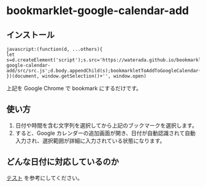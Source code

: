 # bookmarklet-google-calendar-add

## インストール

```
javascript:(function(d, ...others){
let s=d.createElement('script');s.src='https://waterada.github.io/bookmarklet-google-calendar-add/src/src.js';d.body.appendChild(s);bookmarkletToAddToGoogleCalendar(...others);
})(document, window.getSelection()+'', window.open)
```

上記を Google Chrome で bookmark にするだけです。


## 使い方

1. 日付や時間を含む文字列を選択してから上記のブックマークを選択します。
2. すると、Google カレンダーの追加画面が開き、日付が自動認識されて自動入力され、選択範囲が詳細に入力されている状態になります。


## どんな日付に対応しているのか

[テスト](src/test-cases.js) を参考にしてください。

